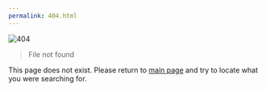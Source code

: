 ```yaml
---
permalink: 404.html
---
```

![**404**][badge:error:404]

> File not found

This page does not exist. Please return to
[main page](/ckeditor-plugins)
and try to locate what you were searching for.

[badge:error:404]: <https://img.shields.io/badge/error-404-red?style=for-the-badge>
